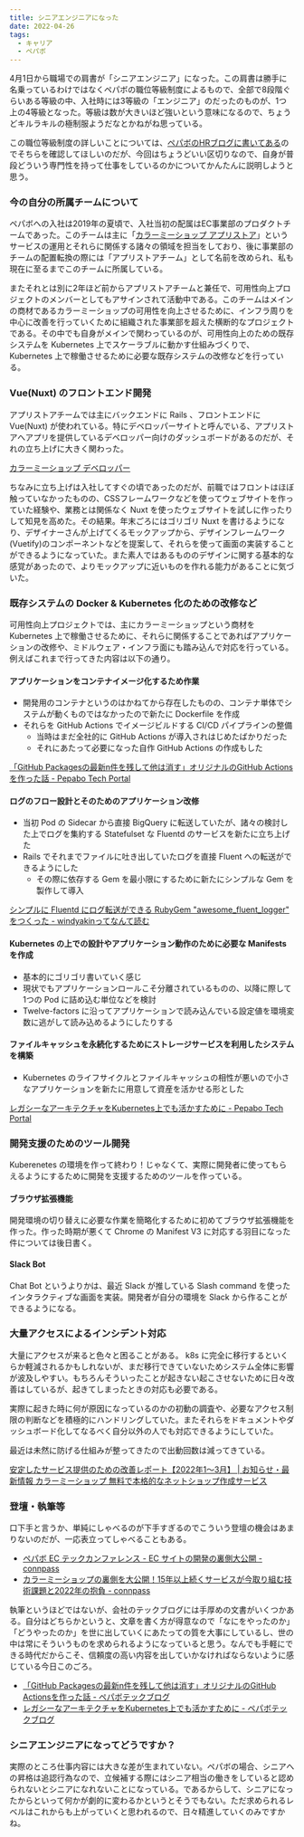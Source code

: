 ```yaml
---
title: シニアエンジニアになった
date: 2022-04-26
tags:
  - キャリア
  - ペパボ
---
```

4月1日から職場での肩書が「シニアエンジニア」になった。この肩書は勝手に名乗っているわけではなくペパボの職位等級制度によるもので、全部で8段階ぐらいある等級の中、入社時には3等級の「エンジニア」のだったのものが、1つ上の4等級となった。等級は数が大きいほど強いという意味になるので、ちょうどキルラキルの極制服ようだなとかねがね思っている。

この職位等級制度の詳しいことについては、[ペパボのHRブログに書いてある](https://hr.pepabo.com/column/2020/02/07/3330)のでそちらを確認してほしいのだが、今回はちょうどいい区切りなので、自身が普段どういう専門性を持って仕事をしているのかについてかんたんに説明しようと思う。

### 今の自分の所属チームについて

ペパボへの入社は2019年の夏頃で、入社当初の配属はEC事業部のプロダクトチームであった。このチームは主に「[カラーミーショップ アプリストア](https://app.shop-pro.jp)」というサービスの運用とそれらに関係する諸々の領域を担当をしており、後に事業部のチームの配置転換の際には「アプリストアチーム」として名前を改められ、私も現在に至るまでこのチームに所属している。

またそれとは別に2年ほど前からアプリストアチームと兼任で、可用性向上プロジェクトのメンバーとしてもアサインされて活動中である。このチームはメインの商材であるカラーミーショップの可用性を向上させるために、インフラ周りを中心に改善を行っていくために組織された事業部を超えた横断的なプロジェクトである。その中でも自身がメインで関わっているのが、可用性向上のための既存システムを Kubernetes 上でスケーラブルに動かす仕組みづくりで、 Kubernetes 上で稼働させるために必要な既存システムの改修などを行っている。

### Vue(Nuxt) のフロントエンド開発

アプリストアチームでは主にバックエンドに Rails 、フロントエンドに Vue(Nuxt) が使われている。特にデベロッパーサイトと呼んでいる、アプリストアへアプリを提供しているデベロッパー向けのダッシュボードがあるのだが、それの立ち上げに大きく関わった。

[カラーミーショップ デベロッパー](https://developer.shop-pro.jp/)

ちなみに立ち上げは入社してすぐの頃であったのだが、前職ではフロントはほぼ触っていなかったものの、CSSフレームワークなどを使ってウェブサイトを作っていた経験や、業務とは関係なく Nuxt を使ったウェブサイトを試しに作ったりして知見を高めた。その結果。年末ごろにはゴリゴリ Nuxt を書けるようになり、デザイナーさんが上げてくるモックアップから、デザインフレームワーク(Vuetify)のコンポーネントなどを提案して、それらを使って画面の実装することができるようになっていた。また素人ではあるもののデザインに関する基本的な感覚があったので、よりモックアップに近いものを作れる能力があることに気づいた。

### 既存システムの Docker & Kubernetes 化のための改修など

可用性向上プロジェクトでは、主にカラーミーショップという商材を Kubernetes 上で稼働させるために、それらに関係することであればアプリケーションの改修や、ミドルウェア・インフラ面にも踏み込んで対応を行っている。例えばこれまで行ってきた内容は以下の通り。

#### アプリケーションをコンテナイメージ化するため作業

- 開発用のコンテナというのはかねてから存在したものの、コンテナ単体でシステムが動くものではなかったので新たに Dockerfile を作成
- それらを GitHub Actions でイメージビルドする CI/CD パイプラインの整備
    - 当時はまだ全社的に GitHub Actions が導入されはじめたばかりだった
    - それにあたって必要になった自作 GitHub Actions の作成もした

[「GitHub Packagesの最新n件を残して他は消す」オリジナルのGitHub Actionsを作った話 - Pepabo Tech Portal](https://tech.pepabo.com/2021/03/30/create-original-github-actions/)
        

#### ログのフロー設計とそのためのアプリケーション改修

- 当初 Pod の Sidecar から直接 BigQuery に転送していたが、諸々の検討した上でログを集約する Statefulset な Fluentd のサービスを新たに立ち上げた
- Rails でそれまでファイルに吐き出していたログを直接 Fluent への転送ができるようにした
    - その際に依存する Gem を最小限にするために新たにシンプルな Gem を製作して導入

[シンプルに Fluentd にログ転送ができる RubyGem "awesome_fluent_logger" をつくった - windyakinってなんて読む](https://windyakin.hateblo.jp/entry/2021/01/24/143242)

#### Kubernetes の上での設計やアプリケーション動作のために必要な Manifests を作成

- 基本的にゴリゴリ書いていく感じ
- 現状でもアプリケーションロールこそ分離されているものの、以降に際して1つの Pod に詰め込む単位などを検討
- Twelve-factors に沿ってアプリケーションで読み込んでいる設定値を環境変数に逃がして読み込めるようにしたりする 

#### ファイルキャッシュを永続化するためにストレージサービスを利用したシステムを構築

- Kubernetes のライフサイクルとファイルキャッシュの相性が悪いので小さなアプリケーションを新たに用意して資産を活かせる形とした

[レガシーなアーキテクチャをKubernetes上でも活かすために - Pepabo Tech Portal](https://tech.pepabo.com/2021/12/15/entrance-cache-manager/)

### 開発支援のためのツール開発

Kuberenetes の環境を作って終わり！じゃなくて、実際に開発者に使ってもらえるようにするために開発を支援するためのツールを作っている。

#### ブラウザ拡張機能

開発環境の切り替えに必要な作業を簡略化するために初めてブラウザ拡張機能を作った。作った時期が悪くて Chrome の Manifest V3 に対応する羽目になった件については後日書く。

#### Slack Bot

Chat Bot というよりかは、最近 Slack が推している Slash command を使ったインタラクティブな画面を実装。開発者が自分の環境を Slack から作ることができるようになる。

### 大量アクセスによるインシデント対応

大量にアクセスが来ると色々と困ることがある。 k8s に完全に移行するといくらか軽減されるかもしれないが、まだ移行できていないためシステム全体に影響が波及しやすい。もちろんそういったことが起きない起こさせないために日々改善はしているが、起きてしまったときの対応も必要である。

実際に起きた時に何が原因になっているのかの初動の調査や、必要なアクセス制限の判断などを積極的にハンドリングしていた。またそれらをドキュメントやダッシュボード化してなるべく自分以外の人でも対応できるようにしていた。

最近は未然に防げる仕組みが整ってきたので出動回数は減ってきている。

[安定したサービス提供のための改善レポート【2022年1〜3月】 | お知らせ・最新情報 カラーミーショップ 無料で本格的なネットショップ作成サービス](https://shop-pro.jp/news/availability-report-220103/)

### 登壇・執筆等

口下手と言うか、単純にしゃべるのが下手すぎるのでこういう登壇の機会はあまりないのだが、一応表立ってしゃべることもある。

- [ペパボ EC テックカンファレンス - EC サイトの開発の裏側大公開 - connpass](https://pepabo.connpass.com/event/179445/)
- [カラーミーショップの裏側を大公開！15年以上続くサービスが今取り組む技術課題と2022年の抱負 - connpass](https://pepabo.connpass.com/event/231478/)

執筆というほどではないが、会社のテックブログには手厚めの文書がいくつかある。自分はどちらかというと、文章を書く方が得意なので「なにをやったのか」「どうやったのか」を世に出していくにあたっての質を大事にしているし、世の中は常にそういうものを求められるようになっていると思う。なんでも手軽にできる時代だからこそ、信頼度の高い内容を出していかなければならないように感じている今日このごろ。

- [「GitHub Packagesの最新n件を残して他は消す」オリジナルのGitHub Actionsを作った話 - ペパボテックブログ](https://tech.pepabo.com/2021/03/30/create-original-github-actions/)
- [レガシーなアーキテクチャをKubernetes上でも活かすために - ペパボテックブログ](https://tech.pepabo.com/2021/12/15/entrance-cache-manager/)

### シニアエンジニアになってどうですか？

実際のところ仕事内容には大きな差が生まれていない。ペパボの場合、シニアへの昇格は追認行為なので、立候補する際にはシニア相当の働きをしていると認められないとシニアになれないことになっている。であるからして、シニアになったからといって何かが劇的に変わるかというとそうでもない。ただ求められるレベルはこれからも上がっていくと思われるので、日々精進していくのみですかね。
